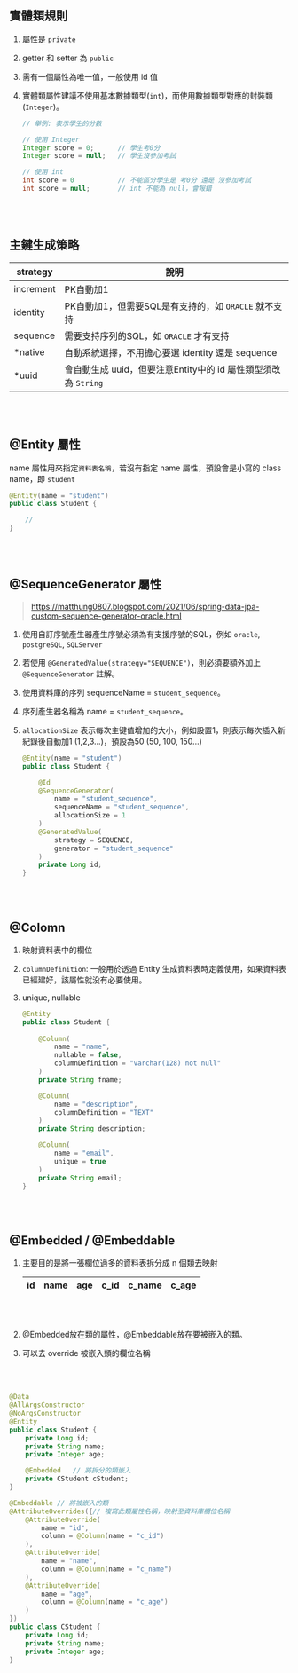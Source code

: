 ## 實體類規則

1. 屬性是 `private` 
2. getter 和 setter 為 `public`
3. 需有一個屬性為唯一值，一般使用 id 值
4. 實體類屬性建議不使用基本數據類型(`int`)，而使用數據類型對應的封裝類(`Integer`)。

    ```java
    // 舉例: 表示學生的分數

    // 使用 Integer
    Integer score = 0;      // 學生考0分
    Integer score = null;   // 學生沒參加考試

    // 使用 int
    int score = 0           // 不能區分學生是 考0分 還是 沒參加考試
    int score = null;       // int 不能為 null，會報錯
    ```

<br/>

<br/>

## 主鍵生成策略

|strategy|說明|
|--|--|
|increment|PK自動加1|
|identity|PK自動加1，但需要SQL是有支持的，如 `ORACLE`  就不支持|
|sequence|需要支持序列的SQL，如 `ORACLE` 才有支持|
|*native|自動系統選擇，不用擔心要選 identity 還是 sequence |
|*uuid|會自動生成 uuid，但要注意Entity中的 id 屬性類型須改為 `String`|

<br/>

<br/>

## @Entity 屬性
name 屬性用來指定`資料表名稱`，若沒有指定 name 屬性，預設會是小寫的 class name，即 `student`
```java
@Entity(name = "student")
public class Student {

    //
}
```

<br/>

<br/>

## @SequenceGenerator 屬性
> https://matthung0807.blogspot.com/2021/06/spring-data-jpa-custom-sequence-generator-oracle.html
1. 使用自訂序號產生器產生序號必須為有支援序號的SQL，例如 `oracle`, `postgreSQL`, `SQLServer`


2. 若使用 `@GeneratedValue(strategy="SEQUENCE")`，則必須要額外加上 `@SequenceGenerator` 註解。


3. 使用資料庫的序列 sequenceName = `student_sequence`。

4. 序列產生器名稱為 name = `student_sequence`。

5. `allocationSize` 表示每次主键值增加的大小，例如設置1，則表示每次插入新紀錄後自動加1 (1,2,3...)，預設為50 (50, 100, 150...)

    ```java
    @Entity(name = "student")
    public class Student {

        @Id
        @SequenceGenerator(
            name = "student_sequence",          
            sequenceName = "student_sequence",
            allocationSize = 1
        )
        @GeneratedValue(
            strategy = SEQUENCE,
            generator = "student_sequence"
        )
        private Long id;
    }
    ```


<br/>

<br/>

## @Colomn
1. 映射資料表中的欄位

2. `columnDefinition`: 一般用於透過 Entity 生成資料表時定義使用，如果資料表已經建好，該屬性就没有必要使用。

3. unique, nullable

    ```java
    @Entity
    public class Student {
        
        @Column(
            name = "name",
            nullable = false,
            columnDefinition = "varchar(128) not null"
        )
        private String fname;

        @Column(
            name = "description",
            columnDefinition = "TEXT"
        )
        private String description;

        @Column(
            name = "email",
            unique = true
        )
        private String email;
    }

    ```

<br/>

<br/>

## @Embedded / @Embeddable
1. 主要目的是將一張欄位過多的資料表拆分成 n 個類去映射

    |id|name|age|c_id|c_name|c_age|
    |--|--|--|--|--|--|

    <br/>

    <br/>

2. @Embedded放在類的屬性，@Embeddable放在要被嵌入的類。

3. 可以去 override 被嵌入類的欄位名稱

<br/>

<br/>

```java
@Data
@AllArgsConstructor
@NoArgsConstructor
@Entity
public class Student {
    private Long id;
    private String name;
    private Integer age;

    @Embedded   // 將拆分的類嵌入
    private CStudent cStudent;
}
```
```java
@Embeddable // 將被嵌入的類
@AttributeOverrides({// 複寫此類屬性名稱，映射至資料庫欄位名稱
    @AttributeOverride(
        name = "id",
        column = @Column(name = "c_id")
    ),
    @AttributeOverride(
        name = "name",
        column = @Column(name = "c_name")
    ),
    @AttributeOverride(
        name = "age",
        column = @Column(name = "c_age")
    )
})
public class CStudent {
    private Long id;
    private String name;
    private Integer age;
}
```